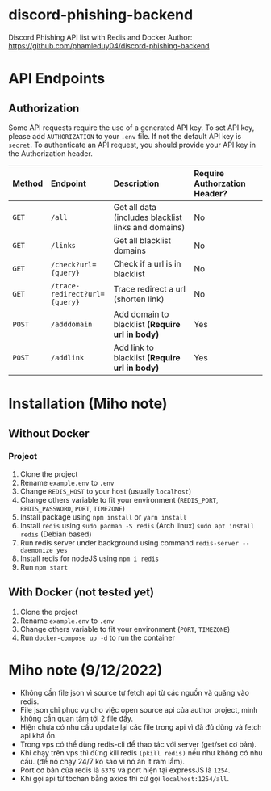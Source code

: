 # discord-phishing-backend
Discord Phishing API list with Redis and Docker
Author: https://github.com/phamleduy04/discord-phishing-backend

# API Endpoints
## Authorization
Some API requests require the use of a generated API key. To set API key, please add `AUTHORIZATION` to your `.env` file. If not the default API key is `secret`. To authenticate an API request, you should provide your API key in the Authorization header.

| Method | Endpoint | Description | Require Authorzation Header? |
| :--- | :--- | :--- | :--- |
| `GET` | `/all` | Get all data (includes blacklist links and domains) | No |
| `GET` | `/links` | Get all blacklist domains | No |
| `GET` | `/check?url={query}` | Check if a url is in blacklist | No |
| `GET` | `/trace-redirect?url={query}` | Trace redirect a url (shorten link) | No |
| `POST` | `/adddomain` | Add domain to blacklist **(Require url in body)** | Yes |
| `POST` | `/addlink` | Add link to blacklist **(Require url in body)** | Yes |

# Installation (Miho note)
## Without Docker
### Project
1. Clone the project
2. Rename `example.env` to `.env`
3. Change `REDIS_HOST` to your host (usually `localhost`)
4. Change others variable to fit your environment (`REDIS_PORT`, `REDIS_PASSWORD`, `PORT`, `TIMEZONE`)
5. Install package using `npm install` or `yarn install`
6. Install `redis` using `sudo pacman -S redis` (Arch linux) `sudo apt install redis` (Debian based)
7. Run redis server under background using command `redis-server --daemonize yes`
8. Install redis for nodeJS using `npm i redis`
9. Run `npm start`

## With Docker (not tested yet)
1. Clone the project
2. Rename `example.env` to `.env`
3. Change others variable to fit your environment (`PORT`, `TIMEZONE`)
4. Run `docker-compose up -d` to run the container


# Miho note (9/12/2022)
- Không cần file json vì source tự fetch api từ các nguồn và quăng vào redis.
- File json chỉ phục vụ cho việc open source api của author project, mình không cần quan tâm tới 2 file đấy.
- Hiện chưa có nhu cầu update lại các file trong api vì đã đủ dùng và fetch api khá ổn.
- Trong vps có thể dùng redis-cli để thao tác với server (get/set cơ bản).
- Khi chạy trên vps thì đừng kill redis `(pkill redis)` nếu như không có nhu cầu. (để nó chạy 24/7 ko sao vì nó ăn ít ram lắm).
- Port cơ bản của redis là `6379` và port hiện tại expressJS là `1254`.
- Khi gọi api từ tbchan bằng axios thì cứ gọi `localhost:1254/all`.